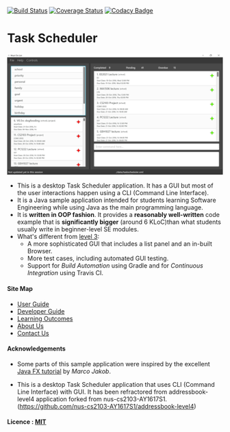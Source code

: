 [![Build Status](https://travis-ci.org/CS2103AUG2016-F09-C2/main.svg?branch=master)](https://travis-ci.org/CS2103AUG2016-F09-C2/main)
[![Coverage Status](https://coveralls.io/repos/github/CS2103AUG2016-F09-C2/main/badge.svg?branch=master)](https://coveralls.io/github/CS2103AUG2016-F09-C2/main?branch=master)
[![Codacy Badge](https://api.codacy.com/project/badge/Grade/e1c149a4ea9b4801b2478f724e4bc5c2)](https://www.codacy.com/app/e0012835/main?utm_source=github.com&amp;utm_medium=referral&amp;utm_content=CS2103AUG2016-F09-C2/main&amp;utm_campaign=Badge_Grade)

# Task Scheduler

<img src="docs/images/Ui.png" width="900"><br>

* This is a desktop Task Scheduler application. It has a GUI but most of the user interactions happen using 
  a CLI (Command Line Interface).
* It is a Java sample application intended for students learning Software Engineering while using Java as 
  the main programming language. 
* It is **written in OOP fashion**. It provides a **reasonably well-written** code example that is 
  **significantly bigger** (around 6 KLoC)than what students usually write in beginner-level SE modules. 
* What's different from [level 3](https://github.com/se-edu/addressbook-level3):
    * A more sophisticated GUI that includes a list panel and an in-built Browser.
    * More test cases, including automated GUI testing.
    * Support for *Build Automation* using Gradle and for *Continuous Integration* using Travis CI.

  
#### Site Map
* [User Guide](docs/UserGuide.md) 
* [Developer Guide](docs/DeveloperGuide.md) 
* [Learning Outcomes](docs/LearningOutcomes.md) 
* [About Us](docs/AboutUs.md)
* [Contact Us](docs/ContactUs.md)


#### Acknowledgements

* Some parts of this sample application were inspired by the excellent 
  [Java FX tutorial](http://code.makery.ch/library/javafx-8-tutorial/) by *Marco Jakob*. 

* This is a desktop Task Scheduler application that uses CLI (Command Line Interface) with GUI. It has been refractored from addressbook-level4 application forked from nus-cs2103-AY1617S1.
(https://github.com/nus-cs2103-AY1617S1/addressbook-level4)

#### Licence : [MIT](LICENSE)
